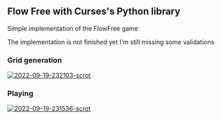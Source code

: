<h2>Flow Free with <strong>Curses's Python library</strong> </h2>
<p>Simple implementation of the FlowFree game</p>
<p>The implementation is not finished yet I'm still missing some validations</p>
<h3>Grid generation</h3>
<a href="https://imgbb.com/"><img src="https://i.ibb.co/DGGqzVS/2022-09-19-232103-scrot.png" alt="2022-09-19-232103-scrot" border="0"></a>
<h3>Playing</h3>
<a href="https://imgbb.com/"><img src="https://i.ibb.co/WPNq3Sh/2022-09-19-231536-scrot.png" alt="2022-09-19-231536-scrot" border="0"></a>
